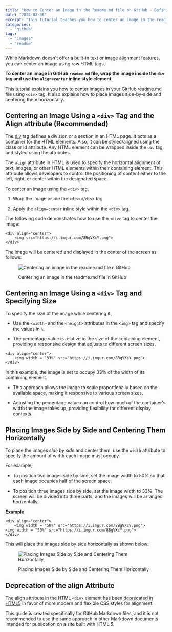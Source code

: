 ```yaml
---
title: "How to Center an Image in the Readme.md file on GitHub - Definitive Guide"
date: "2024-03-08"
excerpt: "This tutorial teaches you how to center an image in the readme.md file on GitHub using the div tag. Also it shows how to place two images side by side horizontally."
categories: 
  - "github"
tags: 
  - "images"
  - "readme"
---
```


While Markdown doesn't offer a built-in text or image alignment features, you can center an image using raw HTML tags.

**To center an image in GitHub `readme.md` file, wrap the image inside the `div` tag and use the `align=center` inline style element.**

This tutorial explains you how to center images in your [GitHub readme.md](https://docs.github.com/en/repositories/managing-your-repositorys-settings-and-features/customizing-your-repository/about-readmes) file using `<div>` tag. It also explains how to place images side-by-side and centering them horizontally.

## Centering an Image Using a `<div>` Tag and the Align attribute (Recommended)

The [div](https://www.w3schools.com/tags/tag_div.ASP) tag defines a division or a section in an HTML page. It acts as a container for the HTML elements. Also, it can be styled/aligned using the class or id attribute. Any HTML element can be wrapped inside the `div` tag and styled using the attributes.

The `align` attribute in HTML is used to specify the horizontal alignment of text, images, or other HTML elements within their containing element. This attribute allows developers to control the positioning of content either to the left, right, or center within the designated space.

To center an image using the `<div>` tag,

1. Wrap the image inside the `<div></div>` tag

3. Apply the `align=center` inline style within the `<div>` tag.

The following code demonstrates how to use the `<div>` tag to center the image:

```
<div align="center">
	<img src="https://i.imgur.com/8BgVXcY.png">
</div>
```

The image will be centered and displayed in the center of the screen as follows:

<figure>

![Centering an image in the readme.md file n GitHub](/qq5-centering-image-readmemd-file-n-github.png)

<figcaption>

Centering an image in the readme.md file in GitHub

</figcaption>

</figure>

## Centering an Image Using a `<div>` Tag and Specifying Size

To specify the size of the image while centering it,

- Use the `<width>` and the `<height>` attributes in the `<img>` tag and specify the values in `%`.

- The percentage value is relative to the size of the containing element, providing a responsive design that adjusts to different screen sizes.

```
<div align="center">
	<img width = "33%" src="https://i.imgur.com/8BgVXcY.png">
</div>
```

In this example, the image is set to occupy 33% of the width of its containing element.

- This approach allows the image to scale proportionally based on the available space, making it responsive to various screen sizes.

- Adjusting the percentage value can control how much of the container's width the image takes up, providing flexibility for different display contexts.

## Placing Images Side by Side and Centering Them Horizontally

To place the images _side by side_ and center them, use the `width` attribute to specify the amount of width each image must occupy.

For example,

- To position two images side by side, set the image width to 50% so that each image occupies half of the screen space.

- To position three images side by side, set the image width to 33%. The screen will be divided into three parts, and the images will be arranged horizontally.

**Example**

```
<div align="center">
	<img width = "50%" src="https://i.imgur.com/8BgVXcY.png">
<img width = "50%" src="https://i.imgur.com/8BgVXcY.png">
</div>
```

This will place the images side by side horizontally as shown below:

<figure>

![Placing Images Side by Side and Centering Them Horizontally](/XmG-placing-images-side-side-centering-horizontally.png)

<figcaption>

Placing Images Side by Side and Centering Them Horizontally

</figcaption>

</figure>

## Deprecation of the align Attribute

The align attribute in the HTML `<div>` element has been [deprecated in HTML5](https://www.w3.org/TR/html4/present/graphics.html#h-15.1.2) in favor of more modern and flexible CSS styles for alignment.

This guide is created specifically for GitHub Markdown files, and it is not recommended to use the same approach in other Markdown documents intended for publication on a site built with HTML 5.
